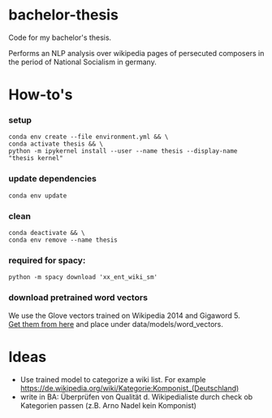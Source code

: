 # bachelor-thesis
Code for my bachelor's thesis.

Performs an NLP analysis over wikipedia pages of persecuted composers in the period of National Socialism in germany.


# How-to's

### setup
``` shell
conda env create --file environment.yml && \
conda activate thesis && \
python -m ipykernel install --user --name thesis --display-name "thesis kernel"

```

### update dependencies
``` shell
conda env update
```

### clean
``` shell
conda deactivate && \
conda env remove --name thesis
```

### required for spacy:
``` shell
python -m spacy download 'xx_ent_wiki_sm'
```

### download pretrained word vectors

We use the Glove vectors trained on Wikipedia 2014 and Gigaword 5.\
[Get them from here](https://nlp.stanford.edu/projects/glove/) and place under data/models/word_vectors.

# Ideas

- Use trained model to categorize a wiki list. For
  example https://de.wikipedia.org/wiki/Kategorie:Komponist_(Deutschland)
- write in BA: Überprüfen von Qualität d. Wikipedialiste durch check ob Kategorien passen (z.B. Arno Nadel kein
  Komponist)

